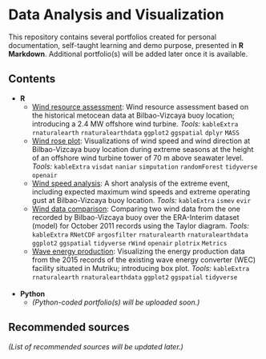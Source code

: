 # Data Analysis and Visualization

This repository contains several portfolios created for personal documentation, self-taught learning and demo purpose, presented in **R Markdown**. Additional portfolio(s) will be added later once it is available.

## Contents

* **R**
  * [Wind resource assessment](https://rpubs.com/raynaldiprtm/data-anavis-01): Wind resource assessment based on the historical metocean data at Bilbao-Vizcaya buoy location; introducing a 2.4 MW offshore wind turbine. *Tools:* `kableExtra` `rnaturalearth` `rnaturalearthdata` `ggplot2` `ggspatial` `dplyr` `MASS`
  * [Wind rose plot](https://rpubs.com/raynaldiprtm/data-anavis-02): Visualizations of wind speed and wind direction at Bilbao-Vizcaya buoy location during extreme seasons at the height of an offshore wind turbine tower of 70 m above seawater level. *Tools:* `kableExtra` `visdat` `naniar` `simputation` `randomForest` `tidyverse` `openair`
  * [Wind speed analysis](https://rpubs.com/raynaldiprtm/data-anavis-03): A short analysis of the extreme event, including expected maximum wind speeds and extreme operating gust at Bilbao-Vizcaya buoy location. *Tools:* `kableExtra` `ismev` `evir`
  * [Wind data comparison](https://rpubs.com/raynaldiprtm/data-anavis-04): Comparing two wind data from the one recorded by Bilbao-Vizcaya buoy over the ERA-Interim dataset (model) for October 2011 records using the Taylor diagram. *Tools:* `kableExtra` `RNetCDF` `argosfilter` `rnaturalearth` `rnaturalearthdata` `ggplot2` `ggspatial` `tidyverse` `rWind` `openair` `plotrix` `Metrics`
  * [Wave energy production](https://rpubs.com/raynaldiprtm/data-anavis-05): Visualizing the energy production data from the 2015 records of the existing wave energy converter (WEC) facility situated in Mutriku; introducing box plot. *Tools:* `kableExtra` `rnaturalearth` `rnaturalearthdata` `ggplot2` `ggspatial` `tidyverse`
<br><br>
* **Python**
  * *(Python-coded portfolio(s) will be uploaded soon.)*

## Recommended sources

*(List of recommended sources will be updated later.)*
